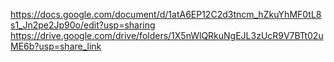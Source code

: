 https://docs.google.com/document/d/1atA6EP12C2d3tncm_hZkuYhMF0tL8s1_Jn2pe2Jp90o/edit?usp=sharing
https://drive.google.com/drive/folders/1X5nWlQRkuNgEJL3zUcR9V7BTt02uME6b?usp=share_link
